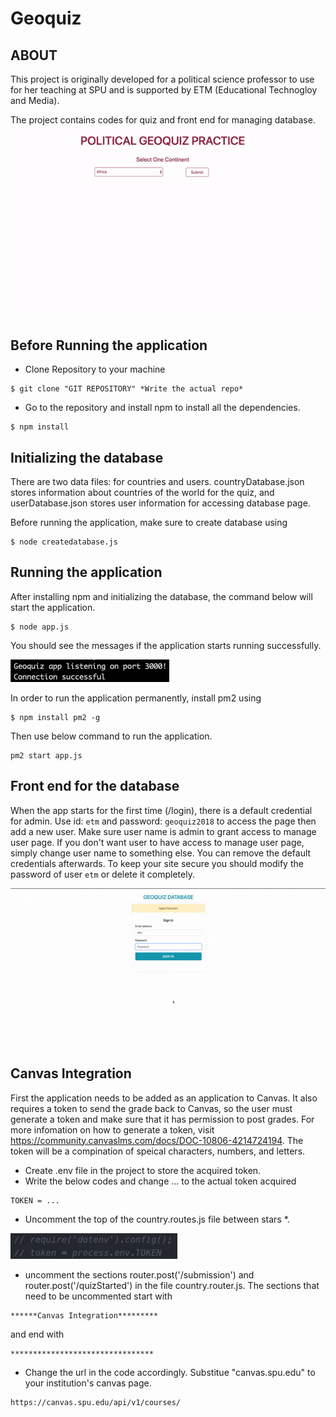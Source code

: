 # Geoquiz


## ABOUT
This project is originally developed for a political science professor to use for her teaching at SPU and is supported by ETM (Educational Technogloy and Media). 

The project contains codes for quiz and front end for managing database.
![image](/images/quiz-demo.gif)


## Before Running the application

* Clone Repository to your machine
```
$ git clone "GIT REPOSITORY" *Write the actual repo*
```
* Go to the repository and install npm to install all the dependencies.

```
$ npm install
```

## Initializing the database

There are two data files: for countries and users. 
countryDatabase.json stores information about countries of the world for the quiz, and userDatabase.json stores user information for accessing database page. 

Before running the application, make sure to create database using
```
$ node createdatabase.js
```

## Running the application

After installing npm and initializing the database, the command below will start the application.

```
$ node app.js
```
You should see the messages if the application starts running successfully.

![image](/images/nodeMessage.png)

In order to run the application permanently, install pm2 using
```
$ npm install pm2 -g 
```
Then use below command to run the application.
```
pm2 start app.js
```

## Front end for the database

When the app starts for the first time (/login), there is a default credential for admin. 
Use id: `etm` and password: `geoquiz2018` to access the page then add a new user. Make sure user name is admin to grant access to manage user page. If you don't want user to have access to manage user page, simply change user name to something else.
You can remove the default credentials afterwards. To keep your site secure you should modify the password of user `etm` or delete it completely. 

![image](/images/database-demo.gif "Database Demo")


## Canvas Integration 

First the application needs to be added as an application to Canvas. It also requires a token to send the grade back to Canvas, so the user must generate a token and make sure that it has permission to post grades. For more infomation on how to generate a token, visit https://community.canvaslms.com/docs/DOC-10806-4214724194. The token will be a compination of speical characters, numbers, and letters. 
* Create .env file in the project to store the acquired token. 
* Write the below codes and change ... to the actual token acquired
```
TOKEN = ...
```
* Uncomment the top of the country.routes.js file between stars *.

![image](/images/token.png)

* uncomment the sections router.post('/submission') and router.post('/quizStarted') in the file country.router.js. 
The sections that need to be uncommented start with 
```
******Canvas Integration*********
```
and end with
```
********************************
```

* Change the url in the code accordingly. Substitue "canvas.spu.edu" to your institution's canvas page. 
```
https://canvas.spu.edu/api/v1/courses/ 
```


